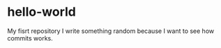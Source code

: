 # hello-world
My fisrt repository
  I write something random because I want to see how commits works.
